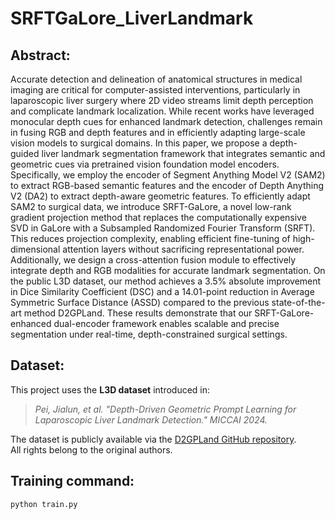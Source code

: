 # SRFTGaLore_LiverLandmark

## Abstract:
Accurate detection and delineation of anatomical structures in medical imaging are critical for computer-assisted interventions, particularly in laparoscopic liver surgery where 2D video streams limit depth perception and complicate landmark localization. While recent works have leveraged monocular depth cues for enhanced landmark detection, challenges remain in fusing RGB and depth features and in efficiently adapting large-scale vision models to surgical domains. In this paper, we propose a depth-guided liver landmark segmentation framework that integrates semantic and geometric cues via pretrained vision foundation model encoders. Specifically, we employ the encoder of Segment Anything Model V2 (SAM2) to extract RGB-based semantic features and the encoder of Depth Anything V2 (DA2) to extract depth-aware geometric features. To efficiently adapt SAM2 to surgical data, we introduce SRFT-GaLore, a novel low-rank gradient projection method that replaces the computationally expensive SVD in GaLore with a Subsampled Randomized Fourier Transform (SRFT). This reduces projection complexity, enabling efficient fine-tuning of high-dimensional attention layers without sacrificing representational power. Additionally, we design a cross-attention fusion module to effectively integrate depth and RGB modalities for accurate landmark segmentation. On the public L3D dataset, our method achieves a 3.5% absolute improvement in Dice Similarity Coefficient (DSC) and a 14.01-point reduction in Average Symmetric Surface Distance (ASSD) compared to the previous state-of-the-art method D2GPLand. These results demonstrate that our SRFT-GaLore-enhanced dual-encoder framework enables scalable and precise segmentation under real-time, depth-constrained surgical settings.


## Dataset:
This project uses the **L3D dataset** introduced in:

> *Pei, Jialun, et al. "Depth-Driven Geometric Prompt Learning for Laparoscopic Liver Landmark Detection." MICCAI 2024.*

The dataset is publicly available via the [D2GPLand GitHub repository](https://github.com/PJLallen/D2GPLand).  
All rights belong to the original authors.

## Training command:

```bash
python train.py
